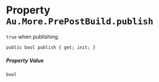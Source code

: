# Property `Au.More.PrePostBuild.publish`

`true` when publishing.

```
public bool publish { get; init; }
```

##### Property Value

`bool`